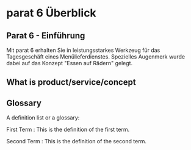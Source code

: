 # parat 6 Überblick

## Parat 6 - Einführung
 

Mit parat 6 erhalten Sie in leistungsstarkes Werkzeug für das Tagesgeschäft eines Menülieferdienstes. Spezielles Augenmerk wurde dabei auf das Konzept 
"Essen auf Rädern" gelegt.

## What is product/service/concept

 
## Glossary

A definition list or a glossary:

First Term
: This is the definition of the first term.

Second Term
: This is the definition of the second term.
